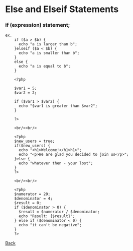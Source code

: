 # Else and Elseif Statements

### if (expression) statement;

```
ex.
	if ($a > $b) {
	  echo "a is larger than b";	
	}elseif ($a < $b) {
	  echo "a is smaller than b";
	} 
	else {
	  echo "a is equal to b";
	}

	<?php
			
	$var1 = 5;
	$var2 = 2;

	if ($var1 > $var2) {
	  echo "$var1 is greater than $var2";
	}

	?>

	<br/><br/>
```


```
	<?php
	$new_users = true;
	if($new_users) {
	  echo "<h1>Welcome!</h1>h1>";
	  echo "<p>We are glad you decided to join us</p>";
	}else {
	  echo "whatever then - your lost";
	}
	?>	
			
	<br/><br/>

	<?php
	$numerator = 20;
	$denominator = 4;
	$result = 0;
	if ($denominator > 0) {
	  $result = $numerator / $denominator;
	  echo "Result: {$result}";
	} else if ($denominator < 0) {
	  echo "it can't be negative";
	}
	?>
```

[Back](https://github.com/stefan22/phpIntro)
